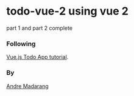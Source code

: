 # todo-vue-2 using vue 2
part 1 and part 2 complete


### Following
[Vue.js Todo App tutorial](https://www.youtube.com/watch?v=A5S23KS_-bU).

### By
[Andre Madarang](https://www.youtube.com/channel/UCtb40EQj2inp8zuaQlLx3iQ)
